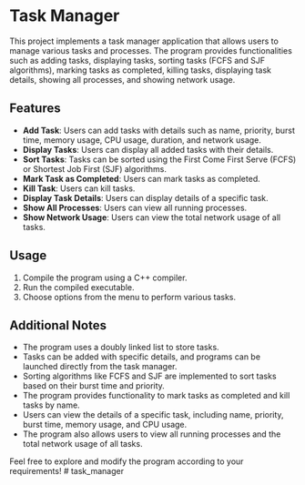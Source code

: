 # Task Manager

This project implements a task manager application that allows users to manage various tasks and processes. The program provides functionalities such as adding tasks, displaying tasks, sorting tasks (FCFS and SJF algorithms), marking tasks as completed, killing tasks, displaying task details, showing all processes, and showing network usage.

## Features

- **Add Task**: Users can add tasks with details such as name, priority, burst time, memory usage, CPU usage, duration, and network usage.
- **Display Tasks**: Users can display all added tasks with their details.
- **Sort Tasks**: Tasks can be sorted using the First Come First Serve (FCFS) or Shortest Job First (SJF) algorithms.
- **Mark Task as Completed**: Users can mark tasks as completed.
- **Kill Task**: Users can kill tasks.
- **Display Task Details**: Users can display details of a specific task.
- **Show All Processes**: Users can view all running processes.
- **Show Network Usage**: Users can view the total network usage of all tasks.

## Usage

1. Compile the program using a C++ compiler.
2. Run the compiled executable.
3. Choose options from the menu to perform various tasks.

## Additional Notes

- The program uses a doubly linked list to store tasks.
- Tasks can be added with specific details, and programs can be launched directly from the task manager.
- Sorting algorithms like FCFS and SJF are implemented to sort tasks based on their burst time and priority.
- The program provides functionality to mark tasks as completed and kill tasks by name.
- Users can view the details of a specific task, including name, priority, burst time, memory usage, and CPU usage.
- The program also allows users to view all running processes and the total network usage of all tasks.

Feel free to explore and modify the program according to your requirements!
#   t a s k _ m a n a g e r  
 